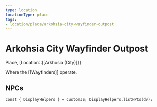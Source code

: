 ```yaml
---
type: location
locationType: place
tags: 
- location/place/arkohsia-city-wayfinder-outpost
---
```


# Arkohsia City Wayfinder Outpost
Place, [Location::[[Arkhosia (City)]]]

Where the [[Wayfinders]] operate.

## NPCs
```dataviewjs
const { DisplayHelpers } = customJS; DisplayHelpers.listNPCs(dv);
```
